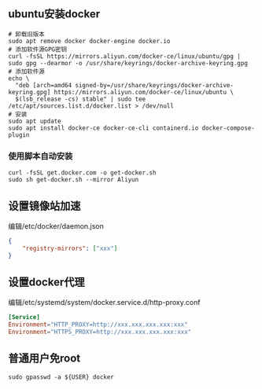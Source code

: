 ## ubuntu安装docker

```shell
# 卸载旧版本
sudo apt remove docker docker-engine docker.io
# 添加软件源GPG密钥
curl -fsSL https://mirrors.aliyun.com/docker-ce/linux/ubuntu/gpg | sudo gpg --dearmor -o /usr/share/keyrings/docker-archive-keyring.gpg
# 添加软件源
echo \
  "deb [arch=amd64 signed-by=/usr/share/keyrings/docker-archive-keyring.gpg] https://mirrors.aliyun.com/docker-ce/linux/ubuntu \
  $(lsb_release -cs) stable" | sudo tee /etc/apt/sources.list.d/docker.list > /dev/null
# 安装
sudo apt update
sudo apt install docker-ce docker-ce-cli containerd.io docker-compose-plugin
```
### 使用脚本自动安装

```shell
curl -fsSL get.docker.com -o get-docker.sh
sudo sh get-docker.sh --mirror Aliyun
```

## 设置镜像站加速

编辑/etc/docker/daemon.json
```json
{
	"registry-mirrors": ["xxx"]
}
```

## 设置docker代理

编辑/etc/systemd/system/docker.service.d/http-proxy.conf
```conf
[Service]
Environment="HTTP_PROXY=http://xxx.xxx.xxx.xxx:xxx"
Environment="HTTPS_PROXY=http://xxx.xxx.xxx.xxx:xxx"
```

## 普通用户免root

```text
sudo gpasswd -a ${USER} docker
```

